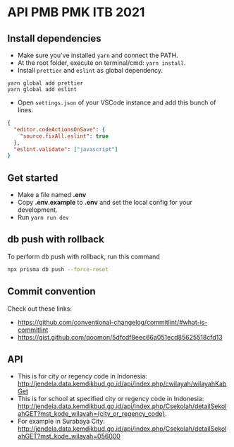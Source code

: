 # API PMB PMK ITB 2021

## Install dependencies

- Make sure you've installed `yarn` and connect the PATH.
- At the root folder, execute on terminal/cmd: `yarn install`.
- Install `prettier` and `eslint` as global dependency.

```
yarn global add prettier
yarn global add eslint
```

- Open `settings.json` of your VSCode instance and add this bunch of lines.

```json
{
  "editor.codeActionsOnSave": {
    "source.fixAll.eslint": true
  },
  "eslint.validate": ["javascript"]
}
```

## Get started

- Make a file named **.env**
- Copy **.env.example** to **.env** and set the local config for your development.
- Run `yarn run dev`

## db push with rollback

To perform db push with rollback, run this command

```sh
npx prisma db push --force-reset
```

## Commit convention

Check out these links:

- https://github.com/conventional-changelog/commitlint/#what-is-commitlint
- https://gist.github.com/qoomon/5dfcdf8eec66a051ecd85625518cfd13

## API

- This is for city or regency code in Indonesia: http://jendela.data.kemdikbud.go.id/api/index.php/cwilayah/wilayahKabGet
- This is for school at specified city or regency code in Indonesia: http://jendela.data.kemdikbud.go.id/api/index.php/Csekolah/detailSekolahGET?mst_kode_wilayah={city_or_regency_code}.
- For example in Surabaya City: http://jendela.data.kemdikbud.go.id/api/index.php/Csekolah/detailSekolahGET?mst_kode_wilayah=056000
